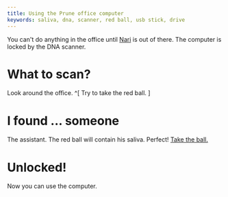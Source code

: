 ```yaml
---
title: Using the Prune office computer
keywords: saliva, dna, scanner, red ball, usb stick, drive
---
```


You can't do anything in the office until [Nari](/140-nari/index.md) is out of there.
The computer is locked by the DNA scanner.

# What to scan?
Look around the office. ^[ Try to take the red ball. ]

# I found ... someone
The assistant. The red ball will contain his saliva. Perfect! [Take the ball.](010-redball.md)

# Unlocked!
Now you can use the computer.
